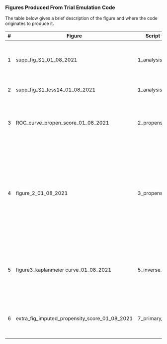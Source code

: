 ### Figures Produced From Trial Emulation Code

The table below gives a brief description of the figure and where the code originates to produce it.


|     **#**    |     **Figure**                                       |     **Script where figure is produced**       |     **Description**                                                                                                                                                                                                                      |
|--------------|------------------------------------------------------|-----------------------------------------------|------------------------------------------------------------------------------------------------------------------------------------------------------------------------------------------------------------------------------------------|
|     1        |     supp_fig_S1_01_08_2021                           |     1_analysis_dataset_setup                  |     Histogram for time from peak troponin to invasive procedure in days (up to 90 days)                                                                                                                                                  |
|     2        |     supp_fig_S1_less14_01_08_2021                    |     1_analysis_dataset_setup                  |     Same as above but restricted to 14 and less days                                                                                                                                                                                     |
|     3        |     ROC_curve_propen_score_01_08_2021                |     2_propensity_scoring                      |     ROC curve of the propensity score to determine AUC and whether the model produced is sensible/along the right lines.                                                                                                                 |
|     4        |     figure_2_01_08_2021                              |     3_propensity_groupings_plot               |     Combined histogram and probability density function of the propensity score for invasive and non-invasive management. A graphical representation on which percentiles to exclude (those who survived 3 days after peak troponin).    |
|     5        |     figure3_kaplanmeier curve_01_08_2021             |     5_inverse_probability_weighting           |     Kaplan Meier curve (time in years) of cumulative mortality with number at risk table underneath (for non invasive/invasive).                                                                                                         |
|     6        |     extra_fig_imputed_propensity_score_01_08_2021    |     7_primary_analysis_multiple_imputation    |     Scatterplot sanity check to determine how imputed variables compare with propensity scores                                                                                                                                           |
